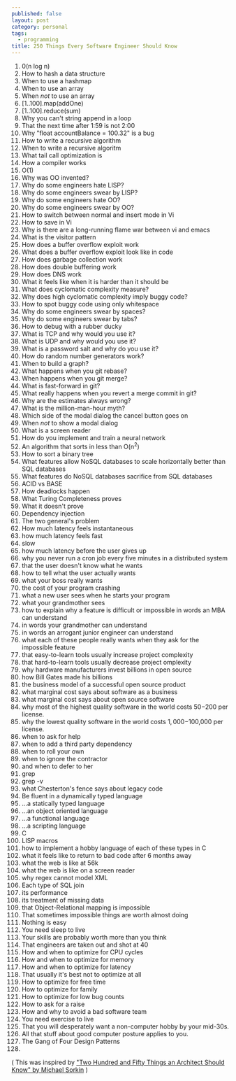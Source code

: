 ```yaml
---
published: false
layout: post
category: personal
tags:
  - programming
title: 250 Things Every Software Engineer Should Know
---
```


1. 0(n log n)
2. How to hash a data structure
3. When to use a hashmap
4. When to use an array
5. When *not* to use an array
6. [1..100].map(addOne)
7. [1..100].reduce(sum)
8. Why you can't string append in a loop 
9. That the next time after 1:59 is not 2:00
10. Why "float accountBalance = 100.32" is a bug
11. How to write a recursive algorithm
12. When to write a recursive algoritm
13. What tail call optimization is
14. How a compiler works
15. O(1)
16. Why was OO invented?
17. Why do some engineers hate LISP?
18. Why do some engineers swear by LISP?
19. Why do some engineers hate OO?
20. Why do some engineers swear by OO?
21. How to switch between normal and insert mode in Vi
22. How to save in Vi
23. Why is there are a long-running flame war between vi and emacs
24. What is the visitor pattern
25. How does a buffer overflow exploit work
26. What does a buffer overflow exploit look like in code
27. How does garbage collection work
28. How does double buffering work
29. How does DNS work
30. What it feels like when it is harder than it should be
31. What does cyclomatic complexity measure? 
32. Why does high cyclomatic complexity imply buggy code?
33. How to spot buggy code using only whitespace
34. Why do some engineers swear by spaces?
35. Why do some engineers swear by tabs?
36. How to debug with a rubber ducky
37. What is TCP and why would you use it?
38. What is UDP and why would you use it?
39. What is a password salt and why do you use it?
40. How do random number generators work?
41. When to build a graph?
42. What happens when you git rebase?
43. When happens when you git merge?
44. What is fast-forward in git?
45. What really happens when you revert a merge commit in git?
46. Why are the estimates always wrong?
47. What is the million-man-hour myth?
48. Which side of the modal dialog the cancel button goes on
49. When *not* to show a modal dialog
50. What is a screen reader
51. How do you implement and train a neural network
52. An algorithm that sorts in less than O(n<sup>2</sup>)
53. How to sort a binary tree
54. What features allow NoSQL databases to scale horizontally better than SQL databases
55. What features do NoSQL databases sacrifice from SQL databases
56. ACID vs BASE
57. How deadlocks happen
58. What Turing Completeness proves
59. What it doesn't prove
60. Dependency injection
61. The two general's problem
62. How much latency feels instantaneous
63. how much latency feels fast
64. slow
65. how much latency before the user gives up
66. why you never run a cron job every five minutes in a distributed system
67. that the user doesn't know what he wants
68. how to tell what the user actually wants
69. what your boss really wants
70. the cost of your program crashing
71. what a new user sees when he starts your program
72. what your grandmother sees
73. how to explain why a feature is difficult or impossible in words an MBA can understand
74. in words your grandmother can understand
75. in words an arrogant junior engineer can understand
76. what each of these people really wants when they ask for the impossible feature
77. that easy-to-learn tools usually increase project complexity
78. that hard-to-learn tools usually decrease project omplexity
79. why hardware manufacturers invest billions in open source
80. how Bill Gates made his billions
81. the business model of a successful open source product
82. what marginal cost says about software as a business
83. what marginal cost says about open source software
84. why most of the highest quality software in the world costs $50-$200 per license.
85. why the lowest quality software in the world costs $1,000-$100,000 per license.
86. when to ask for help
87. when to add a third party dependency
88. when to roll your own
89. when to ignore the contractor
90. and when to defer to her
91. grep
92. grep -v
93. what Chesterton's fence says about legacy code
94. Be fluent in a dynamically typed language
95. ...a statically typed language
96. ...an object oriented language
97. ...a functional language
98. ...a scripting language
99. C
100. LISP macros
101. how to implement a hobby language of each of these types in C
102. what it feels like to return to bad code after 6 months away
103. what the web is like at 56k
104. what the web is like on a screen reader
105. why regex cannot model XML
106. Each type of SQL join
107. its performance
108. its treatment of missing data
109. that Object-Relational mapping is impossible
110. That sometimes impossible things are worth almost doing
111. Nothing is easy
112. You need sleep to live
113. Your skills are probably worth more than you think
114. That engineers are taken out and shot at 40
115. How and when to optimize for CPU cycles
116. How and when to optimize for memory
117. How and when to optimize for latency
118. That usually it's best not to optimize at all
119. How to optimize for free time
120. How to optimize for family
121. How to optimize for low bug counts
122. How to ask for a raise
123. How and why to avoid a bad software team
124. You need exercise to live
125. That you will desperately want a non-computer hobby by your mid-30s.
126. All that stuff about good computer posture applies to you. 
127. The Gang of Four Design Patterns
128. 







( This was inspired by ["Two Hundred and Fifty Things an Architect Should Know" by Michael Sorkin](https://www.readingdesign.org/250-things?fbclid=IwAR1QkzCBRB1X2k45QTrJGI1otGGyg8MXYQfZUSlosF2L_ejTuRyqbeGNrzE) )
